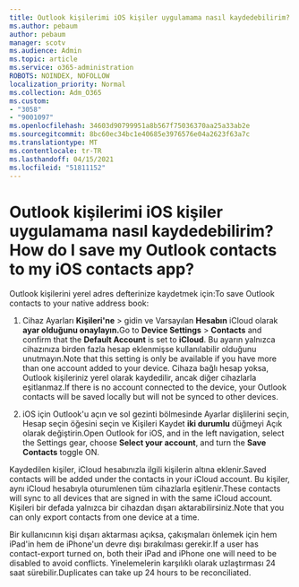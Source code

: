 ```yaml
---
title: Outlook kişilerimi iOS kişiler uygulamama nasıl kaydedebilirim?
ms.author: pebaum
author: pebaum
manager: scotv
ms.audience: Admin
ms.topic: article
ms.service: o365-administration
ROBOTS: NOINDEX, NOFOLLOW
localization_priority: Normal
ms.collection: Adm_O365
ms.custom:
- "3058"
- "9001097"
ms.openlocfilehash: 34603d90799951a8b567f75036370aa25a33ab2e
ms.sourcegitcommit: 8bc60ec34bc1e40685e3976576e04a2623f63a7c
ms.translationtype: MT
ms.contentlocale: tr-TR
ms.lasthandoff: 04/15/2021
ms.locfileid: "51811152"
---
```

# <a name="how-do-i-save-my-outlook-contacts-to-my-ios-contacts-app"></a><span data-ttu-id="7af32-102">Outlook kişilerimi iOS kişiler uygulamama nasıl kaydedebilirim?</span><span class="sxs-lookup"><span data-stu-id="7af32-102">How do I save my Outlook contacts to my iOS contacts app?</span></span>

<span data-ttu-id="7af32-103">Outlook kişilerini yerel adres defterinize kaydetmek için:</span><span class="sxs-lookup"><span data-stu-id="7af32-103">To save Outlook contacts to your native address book:</span></span>
 
1. <span data-ttu-id="7af32-104">Cihaz Ayarları **Kişileri'ne**  >   gidin ve Varsayılan **Hesabın** iCloud olarak **ayar olduğunu onaylayın.**</span><span class="sxs-lookup"><span data-stu-id="7af32-104">Go to **Device Settings** > **Contacts** and confirm that the **Default Account** is set to **iCloud**.</span></span> <span data-ttu-id="7af32-105">Bu ayarın yalnızca cihazınıza birden fazla hesap eklenmişse kullanılabilir olduğunu unutmayın.</span><span class="sxs-lookup"><span data-stu-id="7af32-105">Note that this setting is only be available if you have more than one account added to your device.</span></span> <span data-ttu-id="7af32-106">Cihaza bağlı hesap yoksa, Outlook kişileriniz yerel olarak kaydedilir, ancak diğer cihazlarla eşitlanmaz.</span><span class="sxs-lookup"><span data-stu-id="7af32-106">If there is no account connected to the device, your Outlook contacts will be saved locally but will not be synced to other devices.</span></span>
 
2. <span data-ttu-id="7af32-107">iOS için Outlook'u açın ve sol gezinti bölmesinde Ayarlar dişlilerini seçin, Hesap seçin öğesini seçin ve Kişileri Kaydet **iki durumlu** düğmeyi Açık olarak değiştirin.</span><span class="sxs-lookup"><span data-stu-id="7af32-107">Open Outlook for iOS, and in the left navigation, select the Settings gear, choose **Select your account**, and turn the **Save Contacts** toggle ON.</span></span>
 
<span data-ttu-id="7af32-108">Kaydedilen kişiler, iCloud hesabınızla ilgili kişilerin altına eklenir.</span><span class="sxs-lookup"><span data-stu-id="7af32-108">Saved contacts will be added under the contacts in your iCloud account.</span></span> <span data-ttu-id="7af32-109">Bu kişiler, aynı iCloud hesabıyla oturumlenen tüm cihazlarla eşitlenir.</span><span class="sxs-lookup"><span data-stu-id="7af32-109">These contacts will sync to all devices that are signed in with the same iCloud account.</span></span> <span data-ttu-id="7af32-110">Kişileri bir defada yalnızca bir cihazdan dışarı aktarabilirsiniz.</span><span class="sxs-lookup"><span data-stu-id="7af32-110">Note that you can only export contacts from one device at a time.</span></span>
 
<span data-ttu-id="7af32-111">Bir kullanıcının kişi dışarı aktarması açıksa, çakışmaları önlemek için hem iPad'in hem de iPhone'un devre dışı bırakılması gerekir.</span><span class="sxs-lookup"><span data-stu-id="7af32-111">If a user has contact-export turned on, both their iPad and iPhone one will need to be disabled to avoid conflicts.</span></span> <span data-ttu-id="7af32-112">Yinelemelerin karşılıklı olarak uzlaştırması 24 saat sürebilir.</span><span class="sxs-lookup"><span data-stu-id="7af32-112">Duplicates can take up 24 hours to be reconciliated.</span></span>